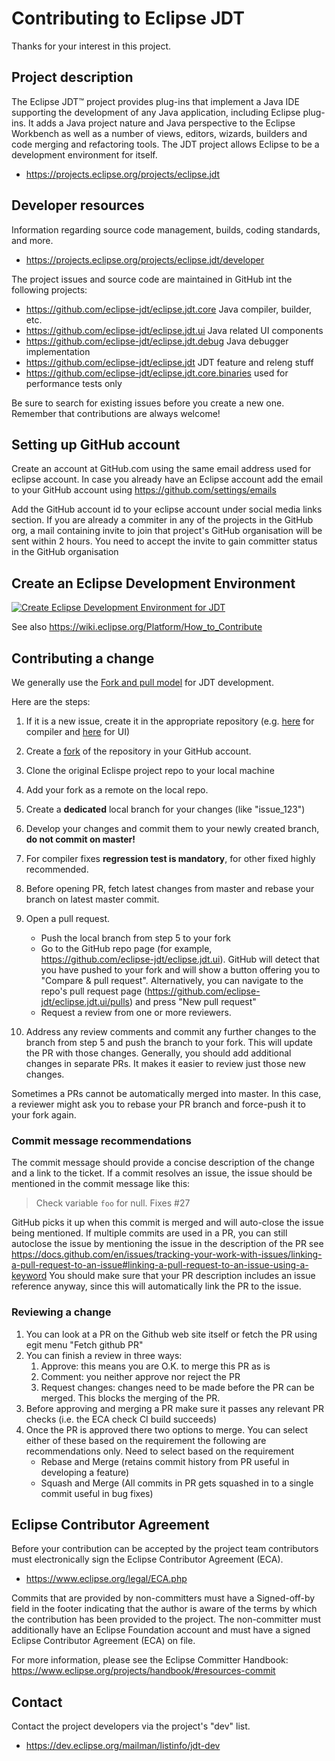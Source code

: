 # Contributing to Eclipse JDT

Thanks for your interest in this project.

## Project description

The Eclipse JDT™ project provides plug-ins that implement a Java IDE supporting 
the development of any Java application, including Eclipse plug-ins. It adds a Java 
project nature and Java perspective to the Eclipse Workbench as well as a number of views, 
editors, wizards, builders and code merging and refactoring tools. The JDT project allows 
Eclipse to be a development environment for itself.

* https://projects.eclipse.org/projects/eclipse.jdt

## Developer resources

Information regarding source code management, builds, coding standards, and
more.

* https://projects.eclipse.org/projects/eclipse.jdt/developer

The project issues and source code are maintained in GitHub int the following projects: 
* https://github.com/eclipse-jdt/eclipse.jdt.core Java compiler, builder, etc.
* https://github.com/eclipse-jdt/eclipse.jdt.ui Java related UI components
* https://github.com/eclipse-jdt/eclipse.jdt.debug Java debugger implementation
* https://github.com/eclipse-jdt/eclipse.jdt JDT feature and releng stuff
* https://github.com/eclipse-jdt/eclipse.jdt.core.binaries used for performance tests only


Be sure to search for existing issues before you create a new one. Remember that
contributions are always welcome!

## Setting up GitHub account

Create an account at GitHub.com using the same email address used for eclipse account. 
In case you already have an Eclipse account add the email to your GitHub account using https://github.com/settings/emails

Add the GitHub account id to your eclipse account under social media links section. 
If you are already a commiter in any of the projects in the GitHub org, a mail containing invite to join 
that project's GitHub organisation will be sent within 2 hours. You need to accept the invite 
to gain committer status in the GitHub organisation

## Create an Eclipse Development Environment

[![Create Eclipse Development Environment for JDT](https://download.eclipse.org/oomph/www/setups/svg/JDT.svg)](https://www.eclipse.org/setups/installer/?url=https://raw.githubusercontent.com/eclipse-jdt/eclipse.jdt/master/org.eclipse.jdt.releng/JDTConfiguration.setup&show=true "Click to open Eclipse-Installer Auto Launch or drag onto your running installer's title area")

See also https://wiki.eclipse.org/Platform/How_to_Contribute

## Contributing a change

We generally use the [Fork and pull model](https://docs.github.com/en/pull-requests/collaborating-with-pull-requests/getting-started/about-collaborative-development-models#fork-and-pull-model) for JDT development. 

Here are the steps:

1. If it is a new issue, create it in the appropriate repository (e.g. [here](https://github.com/eclipse-jdt/eclipse.jdt.core/issues) for compiler and [here](https://github.com/eclipse-jdt/eclipse.jdt.ui/issues) for UI)
2. Create a [fork](https://docs.github.com/en/get-started/quickstart/fork-a-repo#forking-a-repository) of the repository in your GitHub account. 
3. Clone the original Eclispe project repo to your local machine
4. Add your fork as a remote on the local repo.
5. Create a **dedicated** local branch for your changes (like "issue_123")
6. Develop your changes and commit them to your newly created branch, **do not commit on master!**
7. For compiler fixes **regression test is mandatory**, for other fixed highly recommended.
8. Before opening PR, fetch latest changes from master and rebase your branch on latest master commit.
9. Open a pull request.  

    * Push the local branch from step 5 to your fork  
    * Go to the GitHub repo page (for example, https://github.com/eclipse-jdt/eclipse.jdt.ui). GitHub will detect that
you have pushed to your fork and will show a button offering you to "Compare & pull request". Alternatively, you 
can navigate to the repo's pull request page (https://github.com/eclipse-jdt/eclipse.jdt.ui/pulls) and 
press "New pull request"  
    * Request a review from one or more reviewers.

10. Address any review comments and commit any further changes to the branch from step 5 and 
push the branch to your fork. This will update the PR with those changes. Generally, you should add 
additional changes in separate PRs. It makes it easier to review just those new changes.

Sometimes a PRs cannot be automatically merged into master. In this case, a reviewer might ask you to rebase your 
PR branch and force-push it to your fork again.

### Commit message recommendations

The commit message should provide a concise description of the change and a link to the ticket. If a commit resolves an issue, 
the issue should be mentioned in the commit message like this:

> Check variable `foo` for null. Fixes \#27
  
GitHub picks it up when this commit is merged and will auto-close the issue being mentioned. If multiple commits are used in a PR, you can still autoclose the issue by mentioning the issue in the description of the PR see https://docs.github.com/en/issues/tracking-your-work-with-issues/linking-a-pull-request-to-an-issue#linking-a-pull-request-to-an-issue-using-a-keyword
You should make sure that your PR description includes an issue reference anyway, since this will automatically link the
PR to the issue.

### Reviewing a change

1. You can look at a PR on the Github web site itself or fetch the PR using egit menu "Fetch github PR"
2. You can finish a review in three ways: 
    1. Approve: this means you are O.K. to merge this PR as is
    2. Comment: you neither approve nor reject the PR
    3. Request changes: changes need to be made before the PR can be merged. This blocks the merging of the PR.
3. Before approving and merging a PR make sure it passes any relevant PR checks (i.e. the ECA check CI build succeeds)
4. Once the PR is approved there two options to merge. You can select either of these based on the requirement the following are recommendations only. Need to select based on the requirement
    * Rebase and Merge (retains commit history from PR useful in developing a feature)
    * Squash and Merge (All commits in PR gets squashed in to a single commit useful in bug fixes)

## Eclipse Contributor Agreement

Before your contribution can be accepted by the project team contributors must
electronically sign the Eclipse Contributor Agreement (ECA).

* https://www.eclipse.org/legal/ECA.php

Commits that are provided by non-committers must have a Signed-off-by field in
the footer indicating that the author is aware of the terms by which the
contribution has been provided to the project. The non-committer must
additionally have an Eclipse Foundation account and must have a signed Eclipse
Contributor Agreement (ECA) on file.

For more information, please see the Eclipse Committer Handbook:
https://www.eclipse.org/projects/handbook/#resources-commit

## Contact

Contact the project developers via the project's "dev" list.

* https://dev.eclipse.org/mailman/listinfo/jdt-dev
